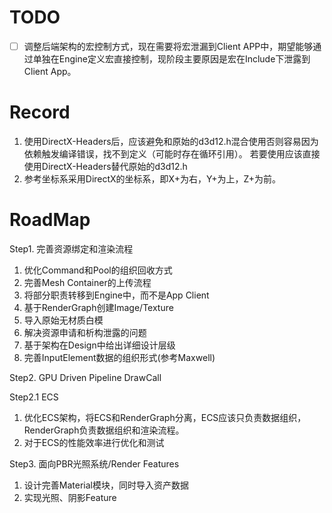 # TODO

- [ ] 调整后端架构的宏控制方式，现在需要将宏泄漏到Client APP中，期望能够通过单独在Engine定义宏直接控制，现阶段主要原因是宏在Include下泄露到Client App。

# Record 

1. 使用DirectX-Headers后，应该避免和原始的d3d12.h混合使用否则容易因为依赖触发编译错误，找不到定义（可能时存在循环引用）。 若要使用应该直接使用DirectX-Headers替代原始的d3d12.h
2. 参考坐标系采用DirectX的坐标系，即X+为右，Y+为上，Z+为前。 


# RoadMap

Step1. 完善资源绑定和渲染流程
1. 优化Command和Pool的组织回收方式
2. 完善Mesh Container的上传流程
3. 将部分职责转移到Engine中，而不是App Client
4. 基于RenderGraph创建Image/Texture
6. 导入原始无材质白模
5. 解决资源申请和析构泄露的问题
7. 基于架构在Design中给出详细设计层级
8. 完善InputElement数据的组织形式(参考Maxwell)

Step2. GPU Driven Pipeline DrawCall



Step2.1 ECS 
1. 优化ECS架构，将ECS和RenderGraph分离，ECS应该只负责数据组织，RenderGraph负责数据组织和渲染流程。
2. 对于ECS的性能效率进行优化和测试


Step3. 面向PBR光照系统/Render Features

1. 设计完善Material模块，同时导入资产数据
2. 实现光照、阴影Feature

